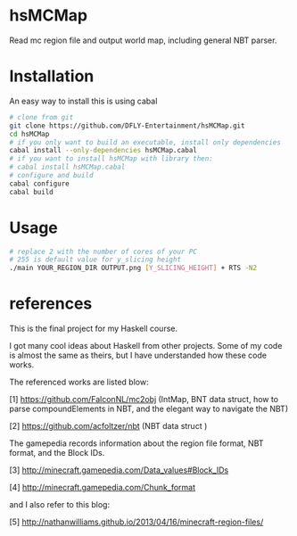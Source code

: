 # hsMCMap
Read mc region file and output world map, including general NBT parser.


# Installation
An easy way to install this is using cabal

``` bash
# clone from git
git clone https://github.com/DFLY-Entertainment/hsMCMap.git
cd hsMCMap
# if you only want to build an executable, install only dependencies
cabal install --only-dependencies hsMCMap.cabal
# if you want to install hsMCMap with library then:
# cabal install hsMCMap.cabal
# configure and build
cabal configure
cabal build
```

# Usage

``` bash
# replace 2 with the number of cores of your PC
# 255 is default value for y_slicing height
./main YOUR_REGION_DIR OUTPUT.png [Y_SLICING_HEIGHT] + RTS -N2
```

# references
This is the final project for my Haskell course.

I got many cool ideas about Haskell from other projects. Some of my code is almost the same as theirs, but I have understanded how these code works.

The referenced works are listed blow:

[1] https://github.com/FalconNL/mc2obj (IntMap, BNT data struct, how to parse compoundElements in NBT, and the elegant way to navigate the NBT)

[2] https://github.com/acfoltzer/nbt (NBT data struct )

The gamepedia records information about the region file format, NBT format, and the Block IDs.

[3] http://minecraft.gamepedia.com/Data_values#Block_IDs

[4] http://minecraft.gamepedia.com/Chunk_format

and I also refer to this blog:

[5] http://nathanwilliams.github.io/2013/04/16/minecraft-region-files/
